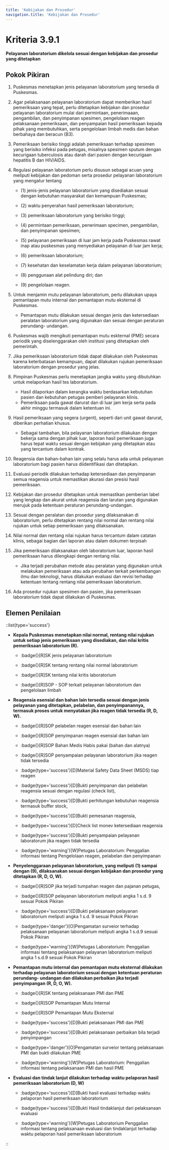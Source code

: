 ```yaml
---
title: 'Kebijakan dan Prosedur'
navigation.title: 'Kebijakan dan Prosedur'
---
```


# Kriteria 3.9.1 
**Pelayanan laboratorium dikelola sesuai dengan kebijakan dan prosedur yang ditetapkan** 

## Pokok Pikiran 

1. Puskesmas menetapkan jenis pelayanan laboratorium yang tersedia di Puskesmas. 

2. Agar pelaksanaan pelayanan laboratorium dapat memberikan hasil pemeriksaan yang tepat, perlu ditetapkan kebijakan dan prosedur pelayanan laboratorium mulai dari permintaan, penerimaaan, pengambilan, dan penyimpanan spesimen, pengelolaan reagen pelaksanaan pemeriksaan, dan penyampaian hasil pemeriksaan kepada pihak yang membutuhkan, serta pengelolaan limbah medis dan bahan berbahaya dan beracun (B3). 

3. Pemeriksaan berisiko tinggi adalah pemeriksaan terhadap spesimen yang berisiko infeksi pada petugas, misalnya spesimen sputum dengan kecurigaan tuberculosis atau darah dari pasien dengan kecurigaan hepatitis B dan HIV/AIDS. 

4. Regulasi pelayanan laboratorium perlu disusun  sebagai acuan yang meliputi kebijakan dan pedoman serta prosedur pelayanan laboratorium yang mengatur tentang 

    - (1) jenis-jenis pelayanan laboratorium yang disediakan sesuai dengan kebutuhan masyarakat dan kemampuan Puskesmas; 
    
    - (2) waktu 	penyerahan hasil pemeriksaan laboratorium; 

    - (3) pemeriksaan laboratorium yang berisiko tinggi; 

    - (4) permintaan pemeriksaan, penerimaan specimen, pengambilan, dan penyimpanan spesimen; 

    - (5) pelayanan pemeriksaan di luar jam kerja pada Puskesmas rawat inap atau puskesmas yang menyediakan pelayanan di luar jam kerja; 

    - (6) pemeriksaan laboratorium; 

    - (7) kesehatan dan keselamatan kerja dalam pelayanan laboratorium; 

    - (8) penggunaan alat pelindung diri; dan 

    - (9) pengelolaan reagen. 

5. Untuk menjamin mutu pelayanan laboratorium, perlu dilakukan upaya pemantapan mutu internal dan pemantapan mutu eksternal di Puskesmas. 

    - Pemantapan mutu dilakukan sesuai dengan jenis dan ketersediaan peralatan laboratorium yang digunakan dan sesuai dengan peraturan perundang- undangan. 

6. Puskesmas wajib mengikuti pemantapan mutu eskternal (PME) secara periodik yang diselenggarakan oleh institusi yang ditetapkan oleh pemerintah. 

7. Jika pemeriksaan laboratorium tidak dapat dilakukan oleh Puskesmas karena keterbatasan kemampuan, dapat dilakukan rujukan pemeriksaan laboratorium dengan prosedur yang jelas. 

8. Pimpinan Puskesmas perlu menetapkan jangka waktu yang dibutuhkan untuk melaporkan hasil tes laboratorium. 
   - Hasil dilaporkan dalam kerangka waktu berdasarkan kebutuhan pasien  dan  kebutuhan petugas pemberi pelayanan klinis. 
   - Pemeriksaan pada gawat darurat dan di luar jam kerja serta pada akhir minggu termasuk dalam ketentuan ini. 

9.  Hasil pemeriksaan yang segera (urgent), seperti dari unit gawat darurat, diberikan perhatian khusus. 
      - Sebagai tambahan, bila pelayanan laboratorium dilakukan dengan bekerja sama dengan pihak luar, laporan hasil pemeriksaan juga harus tepat waktu sesuai dengan kebijakan yang ditetapkan atau yang tercantum dalam kontrak. 
  
10. Reagensia dan bahan-bahan lain yang  selalu  harus ada untuk pelayanan laboratorium bagi pasien harus diidentifikasi dan ditetapkan. 

11. Evaluasi periodik dilakukan terhadap ketersediaan dan penyimpanan semua reagensia untuk memastikan akurasi dan presisi hasil pemeriksaan. 

12. Kebijakan dan prosedur ditetapkan untuk memastikan pemberian label yang lengkap dan akurat untuk reagensia dan larutan yang digunakan merujuk pada ketentuan peraturan perundang-undangan. 

13. Sesuai dengan peralatan dan prosedur yang dilaksanakan di laboratorium, perlu  ditetapkan rentang nilai normal dan rentang nilai rujukan untuk setiap pemeriksaan yang dilaksanakan. 

14. Nilai normal dan rentang nilai rujukan harus tercantum dalam catatan klinis, sebagai bagian dari laporan atau dalam dokumen terpisah 

15. Jika pemeriksaan dilaksanakan oleh laboratorium luar, laporan hasil pemeriksaan harus dilengkapi dengan rentang nilai. 

    - Jika terjadi perubahan metode atau peralatan yang digunakan  untuk melakukan pemeriksaan  atau ada perubahan terkait perkembangan ilmu dan teknologi, harus dilakukan evaluasi dan revisi terhadap ketentuan tentang rentang nilai pemeriksaan laboratorium. 

16. Ada prosedur rujukan spesimen dan pasien, jika pemeriksaan laboratorium tidak dapat dilakukan di Puskesmas. 
 	 

## Elemen Penilaian 
::list{type='success'}
- **Kepala Puskesmas menetapkan nilai normal, rentang nilai rujukan untuk setiap jenis pemeriksaan yang disediakan, dan nilai kritis pemeriksaan laboratorium (R).**

  - :badge{}[R]SK jenis pelayanan laboratorium 
  - :badge{}[R]SK tentang rentang nilai normal laboratorium 

  - :badge{}[R]SK tentang nilai kritis laboratorium 

  - :badge{}[R]SOP - SOP terkait pelayanan laboratorium dan pengelolaan limbah 

- **Reagensia esensial dan bahan lain tersedia sesuai dengan jenis pelayanan yang ditetapkan, pelabelan, dan penyimpanannya, termasuk proses untuk menyatakan jika reagen tidak tersedia (R, D, W).**

   - :badge{}[R]SOP pelabelan reagen esensial dan bahan lain 

   - :badge{}[R]SOP penyimpanan reagen esensial dan bahan lain 

   - :badge{}[R]SOP Bahan Medis Habis pakai (bahan dan alatnya) 

   - :badge{}[R]SOP penyampaian pelayanan laboratorium jika reagen tidak tersedia 

   - :badge{type='success'}[D]Material Safety Data Sheet (MSDS) tiap reagen 

   - :badge{type='success'}[D]Bukti penyimpanan dan pelabelan reagensia sesuai dengan regulasi (check list), 

   - :badge{type='success'}[D]Bukti perhitungan kebutuhan reagensia termasuk buffer stock, 

   - :badge{type='success'}[D]Bukti pemesanan reagensia, 

   - :badge{type='success'}[D]Check list monev ketersediaan reagensia 

   - :badge{type='success'}[D]Bukti penyampaian pelayanan laboratorum jika reagen tidak tersedia

   - :badge{type='warning'}[W]Petugas Laboratorium: Penggalian informasi tentang Pengelolaan reagen, pelabelan dan penyimpanan  

- **Penyelenggaraan pelayanan laboratorium, yang meliputi (1) sampai dengan (9), dilaksanakan sesuai dengan kebijakan dan prosedur yang ditetapkan (R, D, O, W).**

   - :badge{}[R]SOP jika terjadi tumpahan reagen dan pajanan petugas, 

   - :badge{}[R]SOP pelayanan laboratorium meliputi angka 1 s.d. 9 sesuai Pokok Pikiran 

   - :badge{type='success'}[D]Bukti pelaksanaan pelayanan laboratorium meliputi angka 1 s.d. 9 sesuai Pokok Pikiran 

   - :badge{type='danger'}[O]Pengamatan surveior terhadap pelaksanaan pelayanan laboratorium meliputi angka 1 s.d.9 sesuai Pokok Pikiran 

   - :badge{type='warning'}[W]Petugas Laboratorium: Penggalian informasi tentang pelaksanaan pelayanan laboratorium meliputi angka 1 s.d.9 sesuai Pokok Pikiran 

- **Pemantapan mutu internal dan pemantapan mutu eksternal dilakukan terhadap pelayanan laboratorium sesuai dengan ketentuan peraturan perundang- undangan dan dilakukan perbaikan jika terjadi penyimpangan (R, D, O, W).**

   - :badge{}[R]SK tentang pelaksanaan PMI dan PME 

   - :badge{}[R]SOP Pemantapan Mutu Internal 

   - :badge{}[R]SOP Pemantapan Mutu Eksternal  

   - :badge{type='success'}[D]Bukti pelaksanaan PMI dan PME 

   - :badge{type='success'}[D]Bukti pelaksanaan perbaikan bila terjadi penyimpangan 

   - :badge{type='danger'}[O]Pengamatan surveior tentang pelaksanaan PMI dan bukti dilakukan PME

   - :badge{type='warning'}[W]Petugas Laboratorium: Penggalian informasi tentang pelaksanaan PMI dan hasil PME 

- **Evaluasi dan tindak lanjut dilakukan terhadap waktu pelaporan hasil pemeriksaan laboratorium (D, W)**

  - :badge{type='success'}[D]Bukti hasil evaluasi terhadap waktu pelaporan hasil pemeriksaan laboratorium 

  - :badge{type='success'}[D]Bukti Hasil tindaklanjut dari pelaksanaan evaluasi 
  
  - :badge{type='warning'}[W]Petugas Laboratorium Penggalian informasi tentang pelaksanaan evaluasi dan tindaklanjut terhadap waktu pelaporan hasil pemeriksaan laboratorium 

::